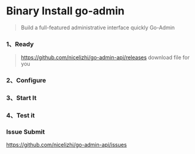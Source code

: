 # Binary Install go-admin
> Build a full-featured administrative interface quickly Go-Admin

### 1、Ready
> https://github.com/nicelizhi/go-admin-api/releases download file for you


### 2、Configure

### 3、Start It

### 4、Test it

### Issue Submit
https://github.com/nicelizhi/go-admin-api/issues

